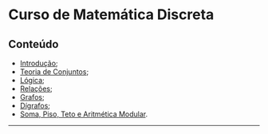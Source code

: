 # Curso de Matemática Discreta

## Conteúdo
- [Introdução](https://drive.google.com/file/d/1DBfF5EHtdzHuqdvqHoQUYoXt8LIQeMsp/view);
- [Teoria de Conjuntos](https://drive.google.com/file/d/1AWmuIjxm1MU_dEw3OFPnM38LzRA-FQqe/view?usp=sharing);
- [Lógica](https://drive.google.com/file/d/1K5ijBzGhLGgYw9YL_khuQGidR01eVRLj/view?usp=sharing);
- [Relações](https://drive.google.com/file/d/1wjTv6-abpa4Mz6IxnI7pji5DkLTGINhj/view?usp=sharing);
- [Grafos](https://docs.google.com/presentation/d/1c5IftwPvn5Uv8M4-8tht2DPdHUhu9HzZJUYgkCFE3iU/edit?usp=sharing);
- [Dígrafos](https://docs.google.com/presentation/d/14tUdNAdo2YFbpVoLrUGUOBqVg3HA7259i0_mYcD9epo/edit?usp=sharing);
- [Soma, Piso, Teto e Aritmética Modular](https://drive.google.com/file/d/1oBh7L2Mu6b9Tg0Ym7D3eeAJOzfXYqcwQ/view?usp=sharing).
---
